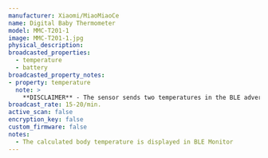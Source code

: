 ```yaml
---
manufacturer: Xiaomi/MiaoMiaoCe
name: Digital Baby Thermometer
model: MMC-T201-1
image: MMC-T201-1.jpg
physical_description:
broadcasted_properties:
  - temperature
  - battery
broadcasted_property_notes:
- property: temperature
  note: >
    **DISCLAIMER** - The sensor sends two temperatures in the BLE advertisements, that are converted to a body temperature with a certain algorithm in the original app. We tried to reverse engineering this relation, but we were only able to approximate the relation in the range of 36.5°C - 37.9°C at this moment. It has not been calibrated at elevated body temperature (e.g. if someone has a fever), so measurements displayed in Home Assistant might be different (wrong) compared to those reported in the app. It is therefore advised NOT to rely on the measurements in BLE monitor if you want to monitor your or other peoples body temperature / health). If you have additional measurements, especially outside the investigated range, please report them in this [issue](https://github.com/custom-components/ble_monitor/issues/264).
broadcast_rate: 15-20/min.
active_scan: false
encryption_key: false
custom_firmware: false
notes:
  - The calculated body temperature is displayed in BLE Monitor
---
```

